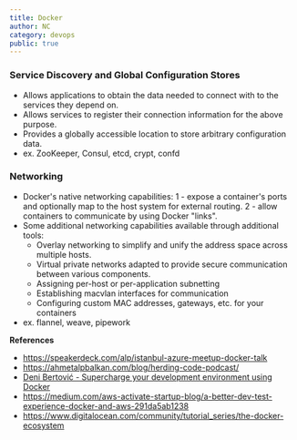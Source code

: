 ```yaml
---
title: Docker
author: NC
category: devops
public: true
---
```



### Service Discovery and Global Configuration Stores

- Allows applications to obtain the data needed to connect with to the services they depend on.
- Allows services to register their connection information for the above purpose.
- Provides a globally accessible location to store arbitrary configuration data.
- ex. ZooKeeper, Consul, etcd, crypt, confd

### Networking

- Docker's native networking capabilities:
	1 - expose a container's ports and optionally map to the host system for external routing.
	2 - allow containers to communicate by using Docker "links".
- Some additional networking capabilities available through additional tools:
	- Overlay networking to simplify and unify the address space across multiple hosts.
	- Virtual private networks adapted to provide secure communication between various components.
	- Assigning per-host or per-application subnetting
	- Establishing macvlan interfaces for communication
	- Configuring custom MAC addresses, gateways, etc. for your containers
- ex. flannel, weave, pipework



**References**

- <https://speakerdeck.com/alp/istanbul-azure-meetup-docker-talk>
- <https://ahmetalpbalkan.com/blog/herding-code-podcast/>
- [Deni Bertović - Supercharge your development environment using Docker](https://www.youtube.com/watch?v=Z_o5eaNZhZQ)
- <https://medium.com/aws-activate-startup-blog/a-better-dev-test-experience-docker-and-aws-291da5ab1238>
- <https://www.digitalocean.com/community/tutorial_series/the-docker-ecosystem>
